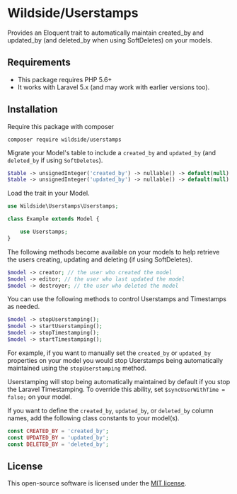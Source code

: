 # Wildside/Userstamps

Provides an Eloquent trait to automatically maintain created_by and updated_by (and deleted_by when using SoftDeletes) on your models.

## Requirements

* This package requires PHP 5.6+
* It works with Laravel 5.x (and may work with earlier versions too).

## Installation

Require this package with composer

````
composer require wildside/userstamps
````

Migrate your Model's table to include a `created_by` and `updated_by` (and `deleted_by` if using `SoftDeletes`).

```php
$table -> unsignedInteger('created_by') -> nullable() -> default(null) -> after('created_at');
$table -> unsignedInteger('updated_by') -> nullable() -> default(null) -> after('updated_at');
```

Load the trait in your Model.

```php
use Wildside\Userstamps\Userstamps;

class Example extends Model {

    use Userstamps;
}
```

The following methods become available on your models to help retrieve the users creating, updating and deleting (if using SoftDeletes).

```php
$model -> creator; // the user who created the model
$model -> editor; // the user who last updated the model
$model -> destroyer; // the user who deleted the model
```

You can use the following methods to control Userstamps and Timestamps as needed.

```php
$model -> stopUserstamping();
$model -> startUserstamping();
$model -> stopTimestamping();
$model -> startTimestamping();
```
For example, if you want to manually set the `created_by` or `updated_by` properties on your model you would stop Userstamps being automatically maintained using the `stopUserstamping` method.

Userstamping will stop being automatically maintained by default if you stop the Laravel Timestamping. To override this ability, set `$syncUserWithTime = false;` on your model.

If you want to define the `created_by`, `updated_by`, or `deleted_by` column names, add the following class constants to your model(s).
```php
const CREATED_BY = 'created_by';
const UPDATED_BY = 'updated_by';
const DELETED_BY = 'deleted_by';
```

## License

This open-source software is licensed under the [MIT license](https://opensource.org/licenses/MIT).
